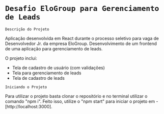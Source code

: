 # `Desafio EloGroup para Gerenciamento de Leads`

 `Descrição do Projeto`

  Aplicação desenvolvida em React durante o processo seletivo para vaga de Desenvolvedor Jr. da empresa EloGroup.
  Desenvolvimento de um frontend de uma aplicação para gerenciamento de leads. 
  
  O projeto inclui: 
  - Tela de cadastro de usuário (com validações)
  - Tela para gerenciamento de leads
  - Tela de cadastro de leads
  
 `Iniciando o Projeto`

Para utilizar o projeto basta clonar o repositório e no terminal utilizar o comando "npm i". 
Feito isso, utilize o "npm start" para iniciar o projeto em - [http://localhost:3000].

